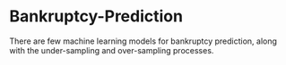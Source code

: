 # Bankruptcy-Prediction
There are few machine learning models for bankruptcy prediction, along with the under-sampling and over-sampling processes.
